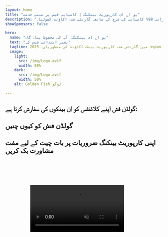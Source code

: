 ```yaml
---
layout: home
title: "یو اے ای کارپوریٹ بینکنگ | کامیابی فیس پر مبنی خدمت"
description: "پریمیم ملٹی کرنسی کارپوریٹ اکاؤنٹس بغیر کسی ابتدائی فیس کے - صرف منظوری کے بعد ادائیگی کریں۔ مکمل درخواست کی نگرانی 98% کامیابی کی شرح کے ساتھ۔ گارنٹی شدہ اکاؤنٹ کھولنا۔"
showSponsors: false

hero:
  name: "یو اے ای بینکنگ: آپ کی محفوظ پناہ گاہ"
  text: "بغیر ابتدائی فیس کے"
  tagline: 2025 میں گارنٹی شدہ کارپوریٹ بینک اکاؤنٹ کی منظوریاں۔ <span class=\"hl\">بغیر ابتدائی فیس کے</span> - صرف منظوری کے بعد ادائیگی کریں۔ 90% کامیابی کی شرح۔
  image:
    light:
      src: /img/Logo.avif
      width: 50%
    dark:
      src: /img/Logo.avif
      width: 50%
    alt: Golden Fish لوگو

---
```


<FeatureCards :features="[
  {
    title: 'گارنٹی شدہ اکاؤنٹ منظوریاں',
    bullet: '✓',
    items: [
      'پہلے اکاؤنٹ کی منظوری کے لیے **دو ماہ کی گارنٹی**',
      'دوسرے اکاؤنٹ کے لیے تین ماہ کی گارنٹی',
      'معیاری بزنس پلان کی تیاری',
      'جامع ڈیو ڈیلیجنس سپورٹ',
      'بینک سے براہ راست مواصلات کی حکمت عملی',
      'مکمل بینکنگ پیکج کی ترتیب'
    ],
    linkText: 'Read More',
    link: '../../corporate-banking-services/guaranteed-account-approvals',
    icon: {
      light: '/video/iStock-2186765808.mp4',
      dark: '/video/iStock-2166377244.mp4',
      alt: 'بینکنگ کی ضروریات',
    }
  },
]" />

<FeatureCards :features="[
  {
    title: 'ہائی رسک بزنس کے لیے یو اے ای بینک اکاؤنٹس',
    items: [
      'اینہانسڈ ڈیو ڈیلیجنس (EDD) پر ماہرانہ رہنمائی',
      'لین دین کی نگرانی اور خطرات کا انتظام',
      'تعمیل پالیسیوں اور طریقہ کار کی ترتیب',
      'بینک تعلقات کا انتظام',
      'باقاعدہ تعمیل اپ ڈیٹس اور آڈٹس',
      'اکاؤنٹ سیکیورٹی کے لیے ہنگامی منصوبہ بندی'
    ],
    linkText: 'Read More',
    link: '../../corporate-banking-services/UAE-Bank-Accounts-for-High-Risk-Business',
    icon: {
      light: '/img/iStock-1333000394.avif',
      dark: '/img/iStock-584576538.avif',
      alt: 'بینکنگ خدمات',
    }
  },
  {
    title: 'تعمیل برقرار رکھیں: اپنے یو اے ای کاروبار کی حفاظت کریں',
    items: [
      'ممکنہ خطرات کی شناخت کے لیے باقاعدہ تعمیل آڈٹس',
      'سرکاری منظوریوں کے لیے مکمل PRO خدمات',
      'لائسنس تجدید کا انتظام اور الرٹس',
      'بینکنگ مشاورت اور اکاؤنٹ کی دیکھ بھال',
      'VAT اور ESR تعمیل سپورٹ',
      'ملازم ویزا اور لیبر قانون کی تعمیل',
      'ریگولیٹری اپ ڈیٹس پر تربیتی ورکشاپس'
    ],
    linkText: 'Read More',
    link: '../../company-registration/Protect-Your-Business',
    icon: {
      light: '/img/iStock-1382278859.jpg',
      dark: '/img/iStock-1867623684.jpg',
      alt: 'بینکنگ خدمات',
    }
  },
  {
    title: 'یو اے ای کارپوریٹ بینکنگ کے فوائد',
    items: [
      'موڈیز کی **Aa2** ریٹنگ کے ساتھ مضبوط بینکنگ نظام',
      '**1980 سے مستحکم USD شرح تبادلہ**',
      'سرمایہ کی نقل و حرکت پر کوئی پابندی نہیں',
      'غیر ملکی ذخائر 184 بلین امریکی ڈالر سے زیادہ',
      'سیاسی اور معاشی استحکام',
      'حکومت کی پشت پناہی والا بینکنگ نظام',
      'عالمی معیار کی ڈیجیٹل بینکنگ'
    ],
    linkText: 'Read More',
    link: '../../company-registration/banking',
    icon: {
      light: '/img/iStock-1032707788.jpg',
      dark: '/img/iStock-1152367067.avif',
      alt: 'بینکنگ کا عمل',
    }
  }
]" />

## گولڈن فش اپنے کلائنٹس کو ان بینکوں کی سفارش کرتا ہے:

<!--@include: /../../include/recommended-banks.md-->

## گولڈن فش کو کیوں چنیں

<BenefitsList :features="[
  {
    icon: '🏆',
    title: 'اعلی خطرے کی مہارت',
    text: 'اعلی خطرے والے دائرہ اختیار کے پیچیدہ معاملات میں مہارت۔ enhanced due diligence (EDD) کی ضروریات کی گہری سمجھ۔'
  },
  {
    icon: '💰',
    title: 'کامیابی پر مبنی فیس',
    text: 'کوئی پیشگی فیس نہیں - **منظوری کے بعد ہی ادائیگی کریں۔** ویزا کے لیے 98% اور بینک اکاؤنٹس کے لیے 90% کامیابی کی شرح۔'
  },
  {
    icon: '🏦',
    title: 'بینک تعلقات',
    text: 'متحدہ عرب امارات کے بڑے بینکوں کے ساتھ مضبوط شراکت داری۔ منظوری کے امکانات کو زیادہ سے زیادہ کرنے کے لیے متعدد بینکنگ آپشنز۔'
  },
  {
    icon: '📊',
    title: 'مکمل تعمیل کی معاونت',
    text: 'ESR رپورٹس، UBO فائلنگز، اور ریگولیٹری تقاضوں کے لیے ماہرانہ رہنمائی۔ باقاعدہ تعمیل کی تازہ کاری۔'
  },
  {
    icon: '📝',
    title: 'دستاویزات میں برتری',
    text: 'تمام مطلوبہ دستاویزات کی پیشہ ورانہ تیاری، بشمول بزنس پلان اور تعمیل کی پالیسیاں۔'
  },
  {
    icon: '🤝',
    title: 'طویل مدتی شراکت داری',
    text: 'سیٹ اپ کے بعد بینکنگ آپریشنز، اکاؤنٹنگ، ٹیکس، اور تعمیل کی ضروریات کے ساتھ **مسلسل معاونت**۔'
  }
]" />

## اپنی کارپوریٹ بینکنگ ضروریات پر بات چیت کے لیے مفت مشاورت بک کریں

<video  autoplay muted playsinline style="padding: 80px" >
  <source src="/video/iStock-2185918790.mp4" type="video/mp4">
</video>

<ContactFormModal formName="Banking [offer]" buttonText="مفت مشاورت حاصل کریں" :services="[
 '🏢 UAE رہائشی کارپوریٹ اکاؤنٹ',
 '🌐 غیر UAE رہائشی کارپوریٹ اکاؤنٹ (کم خطرہ)',
 '⚠️ غیر UAE رہائشی کارپوریٹ اکاؤنٹ (زیادہ خطرہ)',
 '👤 ذاتی بینک اکاؤنٹ']"/>